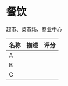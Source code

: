 # 餐饮


超市、菜市场、商业中心



| 名称 | 描述 | 评分 |
| ---- | ---- | ---- |
| A    |      |      |
| B    |      |      |
| C    |      |      |

